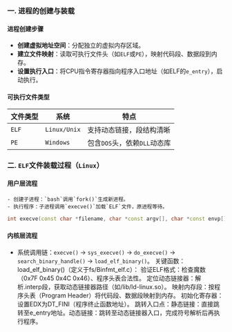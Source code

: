 ### 一. 进程的创建与装载

#### 进程创建步骤
- **创建虚拟地址空间**：分配独立的虚拟内存区域。
- **建立文件映射**：读取可执行文件头（如`ELF`或`PE`），映射代码段、数据段到内存。
- **设置执行入口**：将CPU指令寄存器指向程序入口地址（如ELF的`e_entry`），启动执行。

#### 可执行文件类型
| 文件类型 | 系统       | 特点                         |
|----------|------------|------------------------------|
| `ELF`      | `Linux/Unix` | 支持动态链接，段结构清晰      |
| `PE`       | `Windows`    | 包含`DOS`头，依赖`DLL`动态库      |


### 二. `ELF`文件装载过程（`Linux`）
#### 用户层流程
    - 创建子进程：`bash`调用`fork()`生成新进程。
    - 执行程序：子进程调用`execve()`加载`ELF`文件，原进程等待。

```c++
int execve(const char *filename, char *const argv[], char *const envp[]);
```
#### 内核层流程
- 系统调用链：`execve()` → `sys_execve()` → `do_execve()` → `search_binary_handle()` → `load_elf_binary()`。
关键函数：load_elf_binary()（定义于fs/Binfmt_elf.c）：
验证ELF格式：检查魔数（0x7F 0x45 0x4C 0x46）、程序头表合法性。
定位动态链接器：解析.interp段，获取动态链接器路径（如/lib/ld-linux.so）。
映射内存段：按程序头表（Program Header）将代码段、数据段映射到内存。
初始化寄存器：设置EDX为DT_FINI（程序终止函数地址）。
跳转入口点：静态链接：直接跳转至e_entry地址。动态链接：跳转至动态链接器入口，完成符号解析后再执行程序。
